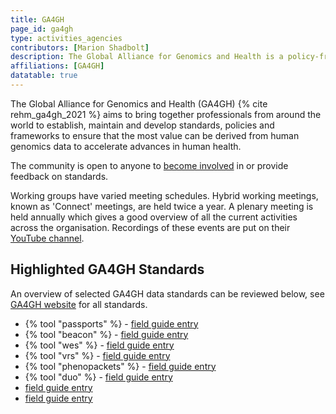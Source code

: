```yaml
---
title: GA4GH
page_id: ga4gh
type: activities_agencies
contributors: [Marion Shadbolt]
description: The Global Alliance for Genomics and Health is a policy-framing and technical standards-setting organization, seeking to enable responsible genomic data sharing within a human rights framework.
affiliations: [GA4GH]
datatable: true
---
```


The Global Alliance for Genomics and Health (GA4GH) {% cite rehm_ga4gh_2021 %} aims to bring together professionals from around the world to establish, maintain and develop standards, policies and frameworks to ensure that the most value can be derived from human genomics data to accelerate advances in human health.

The community is open to anyone to [become involved](https://www.ga4gh.org/get-involved/) in or provide feedback on standards.

Working groups have varied meeting schedules. Hybrid working meetings, known as 'Connect' meetings, are held twice a year. A plenary meeting is held annually which gives a good overview of all the current activities across the organisation. Recordings of these events are put on their [YouTube channel](https://www.youtube.com/c/GA4GH).

## Highlighted GA4GH Standards

An overview of selected GA4GH data standards can be reviewed below, see [GA4GH website](https://www.ga4gh.org/our-products/) for all standards.

- {% tool "passports" %} - [field guide entry](passports_visas)
- {% tool "beacon" %} - [field guide entry](beacon)
- {% tool "wes" %} - [field guide entry](wes)
- {% tool "vrs" %} - [field guide entry](vrs)
- {% tool "phenopackets" %} - [field guide entry](phenopackets)
- {% tool "duo" %} - [field guide entry](duo)
- [field guide entry](htsget)
- [field guide entry](drs)
